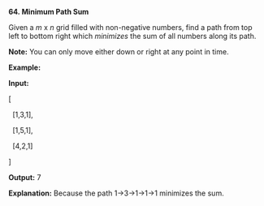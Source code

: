 **64. Minimum Path Sum**

Given a _m_ x _n_ grid filled with non-negative numbers, find a path from top left to bottom right which _minimizes_ the sum of all numbers along its path.

**Note:** You can only move either down or right at any point in time.

**Example:**

**Input:**

[

  [1,3,1],

  [1,5,1],

  [4,2,1]

]

**Output:** 7

**Explanation:** Because the path 1→3→1→1→1 minimizes the sum.
